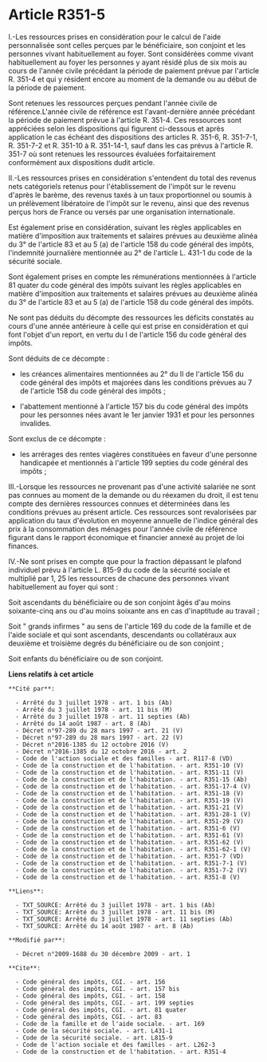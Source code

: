 # Article R351-5

I.-Les ressources prises en considération pour le calcul de l'aide personnalisée sont celles perçues par le bénéficiaire, son
conjoint et les personnes vivant habituellement au foyer. Sont considérées comme vivant habituellement au foyer les personnes
y ayant résidé plus de six mois au cours de l'année civile précédant la période de paiement prévue par l'article R. 351-4 et
qui y résident encore au moment de la demande ou au début de la période de paiement. 

Sont retenues les ressources perçues pendant l'année civile de référence.L'année civile de référence est l'avant-dernière
année précédant la période de paiement prévue à l'article R. 351-4. Ces ressources sont appréciées selon les dispositions qui
figurent ci-dessous et après application le cas échéant des dispositions des articles R. 351-6, R. 351-7-1, R. 351-7-2 et R.
351-10 à R. 351-14-1, sauf dans les cas prévus à l'article R. 351-7 où sont retenues les ressources évaluées forfaitairement
conformément aux dispositions dudit article. 

II.-Les ressources prises en considération s'entendent du total des revenus nets catégoriels retenus pour l'établissement de
l'impôt sur le revenu d'après le barème, des revenus taxés à un taux proportionnel ou soumis à un prélèvement libératoire de
l'impôt sur le revenu, ainsi que des revenus perçus hors de France ou versés par une organisation internationale. 

Est également prise en considération, suivant les règles applicables en matière d'imposition aux traitements et salaires
prévues au deuxième alinéa du 3° de l'article 83 et au 5 (a) de l'article 158 du code général des impôts, l'indemnité
journalière mentionnée au 2° de l'article L. 431-1 du code de la sécurité sociale. 

Sont également prises en compte les rémunérations mentionnées à l'article 81 quater du code général des impôts suivant les
règles applicables en matière d'imposition aux traitements et salaires prévues au deuxième alinéa du 3° de l'article 83 et au
5 (a) de l'article 158 du code général des impôts. 

Ne sont pas déduits du décompte des ressources les déficits constatés au cours d'une année antérieure à celle qui est prise
en considération et qui font l'objet d'un report, en vertu du I de l'article 156 du code général des impôts. 

Sont déduits de ce décompte :

- les créances alimentaires mentionnées au 2° du II de l'article 156 du code général des impôts et majorées dans les
conditions prévues au 7 de l'article 158 du code général des impôts ;

- l'abattement mentionné à l'article 157 bis du code général des impôts pour les personnes nées avant le 1er janvier 1931 et
pour les personnes invalides. 

Sont exclus de ce décompte :

- les arrérages des rentes viagères constituées en faveur d'une personne handicapée et mentionnés à l'article 199 septies du
code général des impôts ;

III.-Lorsque les ressources ne provenant pas d'une activité salariée ne sont pas connues au moment de la demande ou du
réexamen du droit, il est tenu compte des dernières ressources connues et déterminées dans les conditions prévues au présent
article. Ces ressources sont revalorisées par application du taux d'évolution en moyenne annuelle de l'indice général des
prix à la consommation des ménages pour l'année civile de référence figurant dans le rapport économique et financier annexé
au projet de loi finances. 

IV.-Ne sont prises en compte que pour la fraction dépassant le plafond individuel prévu à l'article L. 815-9 du code de la
sécurité sociale et multiplié par 1, 25 les ressources de chacune des personnes vivant habituellement au foyer qui sont : 

Soit ascendants du bénéficiaire ou de son conjoint âgés d'au moins soixante-cinq ans ou d'au moins soixante ans en cas
d'inaptitude au travail ; 

Soit " grands infirmes " au sens de l'article 169 du code de la famille et de l'aide sociale et qui sont ascendants,
descendants ou collatéraux aux deuxième et troisième degrés du bénéficiaire ou de son conjoint ; 

Soit enfants du bénéficiaire ou de son conjoint.

**Liens relatifs à cet article**

	**Cité par**:

	  - Arrêté du 3 juillet 1978 - art. 1 bis (Ab)
	  - Arrêté du 3 juillet 1978 - art. 11 bis (M)
	  - Arrêté du 3 juillet 1978 - art. 11 septies (Ab)
	  - Arrêté du 14 août 1987 - art. 8 (Ab)
	  - Décret n°97-289 du 28 mars 1997 - art. 21 (V)
	  - Décret n°97-289 du 28 mars 1997 - art. 22 (V)
	  - Décret n°2016-1385 du 12 octobre 2016 (V)
	  - Décret n°2016-1385 du 12 octobre 2016 - art. 2
	  - Code de l'action sociale et des familles - art. R117-8 (VD)
	  - Code de la construction et de l'habitation. - art. R351-10 (V)
	  - Code de la construction et de l'habitation. - art. R351-11 (V)
	  - Code de la construction et de l'habitation. - art. R351-15 (Ab)
	  - Code de la construction et de l'habitation. - art. R351-17-4 (V)
	  - Code de la construction et de l'habitation. - art. R351-18 (V)
	  - Code de la construction et de l'habitation. - art. R351-19 (V)
	  - Code de la construction et de l'habitation. - art. R351-21 (V)
	  - Code de la construction et de l'habitation. - art. R351-28-1 (V)
	  - Code de la construction et de l'habitation. - art. R351-29 (V)
	  - Code de la construction et de l'habitation. - art. R351-6 (V)
	  - Code de la construction et de l'habitation. - art. R351-61 (V)
	  - Code de la construction et de l'habitation. - art. R351-62 (V)
	  - Code de la construction et de l'habitation. - art. R351-62-1 (V)
	  - Code de la construction et de l'habitation. - art. R351-7 (VD)
	  - Code de la construction et de l'habitation. - art. R351-7-1 (V)
	  - Code de la construction et de l'habitation. - art. R351-7-2 (V)
	  - Code de la construction et de l'habitation. - art. R351-8 (V)

	**Liens**:

	  - TXT_SOURCE: Arrêté du 3 juillet 1978 - art. 1 bis (Ab)
	  - TXT_SOURCE: Arrêté du 3 juillet 1978 - art. 11 bis (M)
	  - TXT_SOURCE: Arrêté du 3 juillet 1978 - art. 11 septies (Ab)
	  - TXT_SOURCE: Arrêté du 14 août 1987 - art. 8 (Ab)

	**Modifié par**:

	  - Décret n°2009-1688 du 30 décembre 2009 - art. 1

	**Cite**:

	  - Code général des impôts, CGI. - art. 156
	  - Code général des impôts, CGI. - art. 157 bis
	  - Code général des impôts, CGI. - art. 158
	  - Code général des impôts, CGI. - art. 199 septies
	  - Code général des impôts, CGI. - art. 81 quater
	  - Code général des impôts, CGI. - art. 83
	  - Code de la famille et de l'aide sociale. - art. 169
	  - Code de la sécurité sociale. - art. L431-1
	  - Code de la sécurité sociale. - art. L815-9
	  - Code de l'action sociale et des familles - art. L262-3
	  - Code de la construction et de l'habitation. - art. R351-4
